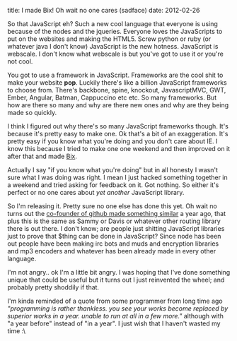 title: I made Bix! Oh wait no one cares (sadface)
date: 2012-02-26

So that JavaScript eh? Such a new cool language that everyone is using because of the nodes and the jqueries. Everyone loves the JavaScripts to put on the websites and making the HTML5. Screw python or ruby (or whatever java I don't know) JavaScript is the new hotness. JavaScript is webscale. I don't know what webscale is but you've got to use it or you're not cool.

You got to use a framework in JavaScript. Frameworks are the cool shit to make your website **pop**. Luckily there's like a billion JavaScript frameworks to choose from. There's backbone, spine, knockout, JavascriptMVC, GWT, Ember, Angular, Batman, Cappuccino etc etc. So many frameworks. But how are there so many and why are there new ones and why are they being made so quickly.

I think I figured out why there's so many JavaScript frameworks though. It's because it's pretty easy to make one. Ok that's a bit of an exaggeration. It's pretty easy if you know what you're doing and you don't care about IE. I know this because I tried to make one one weekend and then improved on it after that and made [Bix](http://www.pieratnine.com/bix/).

Actually I say "if you know what you're doing" but in all honesty I wasn't sure what I was doing was right. I mean I just hacked something together in a weekend and tried asking for feedback on it. Got nothing. So either it's perfect or no one cares about *yet another* JavaScript library.

So I'm releasing it. Pretty sure no one else has done this yet. Oh wait no turns out the [co-founder of github made something similar](https://github.com/defunkt/jquery-pjax) a year ago, that plus this is the same as Sammy or Davis or whatever other routing library there is out there. I don't know; are people just shitting JavaScript libraries just to prove that $thing can be done in JavaScript? Since node has been out people have been making irc bots and muds and encryption libraries and mp3 encoders and whatever has been already made in every other language.

I'm not angry.. ok I'm a little bit angry. I was hoping that I've done something unique that could be useful but it turns out I just reinvented the wheel; and probably pretty shoddily if that.

I'm kinda reminded of a quote from some programmer from long time ago *"programming is rather thankless. you see your works become replaced by superior works in a year. unable to run at all in a few more."* although with "a year before" instead of "in a year". I just wish that I haven't wasted my time :\

